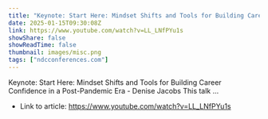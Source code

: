 ```yaml
---
title: "Keynote: Start Here: Mindset Shifts and Tools for Building Career Confidence - Denise Jacobs"
date: 2025-01-15T09:30:08Z
link: https://www.youtube.com/watch?v=LL_LNfPYu1s
showShare: false
showReadTime: false
thumbnail: images/misc.png
tags: ["ndcconferences.com"]
---
```

Keynote: Start Here: Mindset Shifts and Tools for Building Career Confidence in a Post-Pandemic Era - Denise Jacobs This talk ...

- Link to article: https://www.youtube.com/watch?v=LL_LNfPYu1s